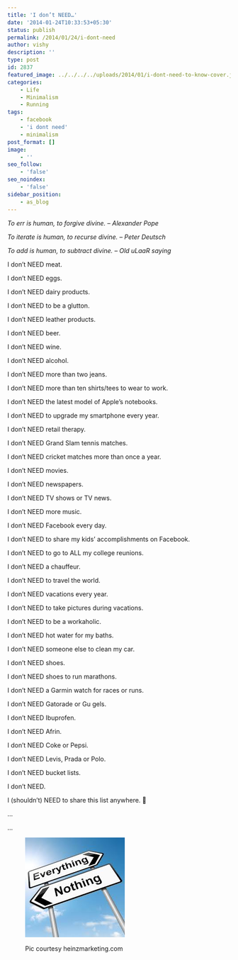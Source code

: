 ```yaml
---
title: 'I don’t NEED…'
date: '2014-01-24T10:33:53+05:30'
status: publish
permalink: /2014/01/24/i-dont-need
author: vishy
description: ''
type: post
id: 2837
featured_image: ../../../../uploads/2014/01/i-dont-need-to-know-cover.jpg
categories: 
    - Life
    - Minimalism
    - Running
tags:
    - facebook
    - 'i dont need'
    - minimalism
post_format: []
image:
    - ''
seo_follow:
    - 'false'
seo_noindex:
    - 'false'
sidebar_position:
    - as_blog
---
```

*To err is human, to forgive divine. – Alexander Pope*

*To iterate is human, to recurse divine. – Peter Deutsch*

*To add is human, to subtract divine. – Old uLaaR saying*

I don’t NEED meat.

I don’t NEED eggs.

I don’t NEED dairy products.

I don’t NEED to be a glutton.

I don’t NEED leather products.

I don’t NEED beer.

I don’t NEED wine.

I don’t NEED alcohol.

I don’t NEED more than two jeans.

I don’t NEED more than ten shirts/tees to wear to work.

I don’t NEED the latest model of Apple’s notebooks.

I don’t NEED to upgrade my smartphone every year.

I don’t NEED retail therapy.

I don’t NEED Grand Slam tennis matches.

I don’t NEED cricket matches more than once a year.

I don’t NEED movies.

I don’t NEED newspapers.

I don’t NEED TV shows or TV news.

I don’t NEED more music.

I don’t NEED Facebook every day.

I don’t NEED to share my kids’ accomplishments on Facebook.

I don’t NEED to go to ALL my college reunions.

I don’t NEED a chauffeur.

I don’t NEED to travel the world.

I don’t NEED vacations every year.

I don’t NEED to take pictures during vacations.

I don’t NEED to be a workaholic.

I don’t NEED hot water for my baths.

I don’t NEED someone else to clean my car.

I don’t NEED shoes.

I don’t NEED shoes to run marathons.

I don’t NEED a Garmin watch for races or runs.

I don’t NEED Gatorade or Gu gels.

I don’t NEED Ibuprofen.

I don’t NEED Afrin.

I don’t NEED Coke or Pepsi.

I don’t NEED Levis, Prada or Polo.

I don’t NEED bucket lists.

I don’t NEED.

I (shouldn’t) NEED to share this list anywhere. 🙂

…

…

<figure aria-describedby="caption-attachment-2899" class="wp-caption aligncenter" id="attachment_2899" style="width: 225px">

[![Pic courtesy heinzmarketing.com](../../../../uploads/2014/01/everything_nothing_heinzmarketing_com.jpg)](http://www.ulaar.com/wp-content/uploads/2014/01/everything_nothing_heinzmarketing_com.jpg)<figcaption class="wp-caption-text" id="caption-attachment-2899">Pic courtesy heinzmarketing.com</figcaption></figure>
